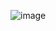 ![image](https://github.com/Rahul-chaurasiya/Leetcode-Practice-Problem/assets/77222540/7f171a27-288f-4dc3-be9e-eae1bfa94615)
